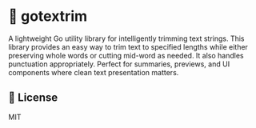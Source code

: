 # 📝 gotextrim

A lightweight Go utility library for intelligently trimming text strings. This library provides an easy way to trim text to specified lengths while either preserving whole words or cutting mid-word as needed. It also handles punctuation appropriately. Perfect for summaries, previews, and UI components where clean text presentation matters.

## 📄 License

MIT